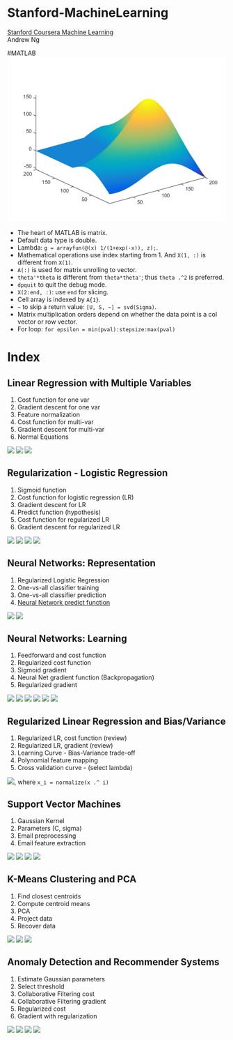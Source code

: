 # Stanford-MachineLearning
[Stanford Coursera Machine Learning](https://www.coursera.org/course/ml)  
Andrew Ng  

#MATLAB
![](/img/logo.png)  
* The heart of MATLAB is matrix.  
* Default data type is double.
* Lambda: `g = arrayfun(@(x) 1/(1+exp(-x)), z);`.
* Mathematical operations use index starting from 1. And `X(1, :)` is different from `X(1)`.
* `A(:)` is used for matrix unrolling to vector.
* `theta'*theta` is different from `theta*theta'`; thus `theta .^2` is preferred.
* `dpquit` to quit the debug mode.
* `X(2:end, :)`: use `end` for slicing.
* Cell array is indexed by `A{1}`.
* `~` to skip a return value: `[U, S, ~] = svd(Sigma)`.
* Matrix multiplication orders depend on whether the data point is a col vector or row vector. 
* For loop: `for epsilon = min(pval):stepsize:max(pval)`

# Index
## Linear Regression with Multiple Variables
1. Cost function for one var
1. Gradient descent for one var
1. Feature normalization
1. Cost function for multi-var
1. Gradient descent for multi-var
1. Normal Equations 

<img src="http://latex.codecogs.com/gif.latex?J(\theta)=\frac{1}{2m}\sum_{i=1}^{m}{\big(h_\theta(x^{(i)})-y^{(i)}\big)^2}" />  
<img src="http://latex.codecogs.com/gif.latex?h_\theta(x)=\theta^Tx" />  
<img src="http://latex.codecogs.com/gif.latex?\theta_j:=\theta_j-\alpha\frac{1}{m}\sum_{i=1}^{m}{\big(h_\theta(x^{(i)})-y^{(i)}\big)x_j^{(i)}}" />  

## Regularization - Logistic Regression 
1. Sigmoid function
1. Cost function for logistic regression (LR)
1. Gradient descent for LR
1. Predict function (hypothesis)
1. Cost function for regularized LR 
1. Gradient descent for regularized LR 

<img src="http://latex.codecogs.com/gif.latex?h_\theta(x)=g(\theta^Tx)" />  
<img src="http://latex.codecogs.com/gif.latex?g(z)=\frac{1}{1+e^{-z}}" />  
<img src="http://latex.codecogs.com/gif.latex?J(\theta)=\frac{1}{m}\sum_{i=1}^{m}{\big[-y^{(i)}\log{(h_\theta(x^{(i)}))}-(1-y^{(i)})\log{(1-h_\theta(x^{(i)}))}\big]}+\frac{\lambda}{2m}\sum_{j=1}^n{\theta_j^2}" />  
<img src="http://latex.codecogs.com/gif.latex?\frac{\partial J(\theta)}{\partial \theta_j} = \Bigg(\frac{1}{m}\sum_{i=1}^m{\big(h_\theta(x^{(i)})-y^{(i)}\big)x_j^{(i)}}\Bigg)+\frac{\lambda}{m}\theta_j" />  

## Neural Networks: Representation
1. Regularized Logistic Regression 
1. One-vs-all classifier training 
1. One-vs-all classifier prediction 
1. [Neural Network predict function](https://github.com/idf/Stanford-MachineLearning/blob/develop/mlclass-ex3-008%2Fmlclass-ex3%2Fpredict.m)

<img src="http://latex.codecogs.com/gif.latex?J(\theta)=\frac{1}{m}\sum{\big[-y\circ\log{(h_\theta(X))}-(1-y)\circ\log{(1-h_\theta(X))}\big]}+\frac{\lambda}{2m}\sum{\theta\circ\theta}" />  
<img src="http://latex.codecogs.com/gif.latex?\frac{\partial J(\theta)}{\partial \theta} = \frac{1}{m}X^T\big(h_\theta(X)-y\big)+\frac{\lambda}{m}\theta" />  

## Neural Networks: Learning
1. Feedforward and cost function 
1. Regularized cost function 
1. Sigmoid gradient
1. Neural Net gradient function (Backpropagation) 
1. Regularized gradient

<img src="http://latex.codecogs.com/gif.latex?g'(z)=g(z)(1-g(z))" />  
<img src="http://latex.codecogs.com/gif.latex?J(\theta)=\frac{1}{m}\sum_{i=1}^{m}\sum_{k=1}^K{{\big[-y_k^{(i)}\log{(h_\theta(x^{(i)}))_k}-(1-y_k^{(i)})\log{(1-h_\theta(x^{(i)}))_k}\big]}}+\frac{\lambda}{2m}\sum_{l}{\sum_{j\in (l+1)}{\sum_{k\in l}{(\Theta_{j,k}^{(l)})^2}}}" />  
<img src="http://latex.codecogs.com/gif.latex?\delta_k^{(out)}=a_k^{(out)}-y_k" />  
<img src="http://latex.codecogs.com/gif.latex?\delta^{(l)}= (\Theta^{(l)})^T\delta^{(l+1)}\circ g'(z^{(l)})" />  
<img src="http://latex.codecogs.com/gif.latex?\Delta^{(l)}:=\Delta^{(l)}+\delta^{(l+1)}(a^{(l)})^T" />  
<img src="http://latex.codecogs.com/gif.latex?\frac{\partial}{\partial \Theta_{ij}^{(l)}}J(\Theta)=D_{ij}^{(l)}=\frac{1}{m}\Delta_{ij}^{(l)}+\frac{\lambda}{m}\Theta_{ij}^{(l)}" />  

## Regularized Linear Regression and Bias/Variance
1. Regularized LR, cost function (review)
1. Regularized LR, gradient (review)
1. Learning Curve - Bias-Variance trade-off
1. Polynomial feature mapping 
1. Cross validation curve - (select lambda)

<img src="http://latex.codecogs.com/gif.latex?h_\theta(x)=\theta_0+\theta_1 x_1+...+\theta_p x_p" />, where `x_i = normalize(x .^ i)`
## Support Vector Machines 
1. Gaussian Kernel
1. Parameters (C, sigma)
1. Email preprocessing
1. Email feature extraction 

<img src="http://latex.codecogs.com/gif.latex?\operatornamewithlimits{min}_\theta C\sum_{i=1}^{m}{\big[y^{(i)}cost_1{(\theta^Tx^{(i)})}+(1-y^{(i)})cost_0{(\theta^Tx^{(i)})}\big]}+\frac{1}{2}\sum_{j=1}^n{\theta_j^2}" />  
<img src="http://latex.codecogs.com/gif.latex?K_{gaussian}(x^{(i)}, x^{(j)})=\exp{\Bigg(-\frac{||x^{(i)}-x^{(j)}||^2}{2\sigma^2}\Bigg)}" />  
<img src="http://latex.codecogs.com/gif.latex?\operatornamewithlimits{min}_\theta C\sum_{i=1}^{m}{\big[y^{(i)}cost_1{(\theta^Tf^{(i)})}+(1-y^{(i)})cost_0{(\theta^Tf^{(i)})}\big]}+\frac{1}{2}\sum_{j=1}^n{\theta_j^2}" />  
<img src="http://latex.codecogs.com/gif.latex?f_k^{(i)} = K(x^{(i)}, l^{(k)})" />  

## K-Means Clustering and PCA
1. Find closest centroids
1. Compute centroid means
1. PCA
1. Project data
1. Recover data

<img src="http://latex.codecogs.com/gif.latex?c^{(i)}:= \operatornamewithlimits{argmin}_{j} ||x^{(i)}-\mu_j||^2" />   
<img src="http://latex.codecogs.com/gif.latex?\mu_k:=\frac{1}{C_k}\sum_{i \in C_k}{x^{(i)}}" />  
<img src="http://latex.codecogs.com/gif.latex?\Sigma=\frac{1}{m}X^TX" />  

## Anomaly Detection and Recommender Systems
1. Estimate Gaussian parameters
1. Select threshold
1. Collaborative Filtering cost
1. Collaborative Filtering gradient
1. Regularized cost
1. Gradient with regularization

<img src="http://latex.codecogs.com/gif.latex?p(x;\mu,\sigma^2)=\frac{1}{\sqrt{2\pi\sigma^2}}\exp{\Big(-\frac{(x-\mu)^2}{2\sigma^2}\Big)}" />  
<img src="http://latex.codecogs.com/gif.latex?J(x^{(i)},...,x^{(n_m)},\theta^{1},...,\theta^{(n_u)})=\frac{1}{2}\sum_{(i,j):r(i,j)=1}{((\theta^{(j)})^Tx^{(i)}-y^{(i,j)})^2}+\frac{\lambda}{2}\sum_{j=1}^{n_u}{\sum_{k=1}^n{(\theta_k^{(j)}})^2}+\frac{\lambda}{2}\sum_{j=1}^{n_m}{\sum_{k=1}^n{(x_k^{(j)}})^2}" />  
<img src="http://latex.codecogs.com/gif.latex?\frac{\partial J}{\partial x_k^{(i)}}=\sum_{j:r(i,j)=1}{\big((\theta^{(j)})^Tx^{(i)}-y^{(i,j)}\big)\theta_k^{(j)}}+\lambda x_k^{(i)}" />  
<img src="http://latex.codecogs.com/gif.latex?\frac{\partial J}{\partial \theta_k^{(j)}}=\sum_{i:r(i,j)=1}{\big((\theta^{(j)})^Tx^{(i)}-y^{(i,j)}\big)x_k^{(i)}}+\lambda \theta_k^{(j)}" />  
